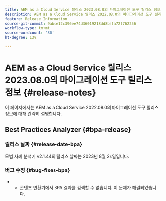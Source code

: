 ```yaml
---
title: AEM as a Cloud Service 릴리스 2023.08.0의 마이그레이션 도구 릴리스 정보
description: AEM as a Cloud Service 릴리스 2022.08.0의 마이그레이션 도구 릴리스 정보
feature: Release Information
source-git-commit: 9abce12c396ee74d36019218dd8b4fa72f762256
workflow-type: tm+mt
source-wordcount: '80'
ht-degree: 13%

---
```


# AEM as a Cloud Service 릴리스 2023.08.0의 마이그레이션 도구 릴리스 정보 {#release-notes}

이 페이지에서는 AEM as a Cloud Service 2022.08.0의 마이그레이션 도구 릴리스 정보에 대해 간략히 설명합니다.

## Best Practices Analyzer {#bpa-release}

### 릴리스 날짜 {#release-date-bpa}

모범 사례 분석기 v2.1.44의 릴리스 날짜는 2023년 8월 24일입니다.

### 버그 수정 {#bug-fixes-bpa}

* 
   * 콘텐츠 변환기에서 BPA 결과를 검색할 수 없습니다. 이 문제가 해결되었습니다.